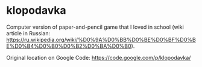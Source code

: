 # klopodavka
Computer version of paper-and-pencil game that I loved in school (wiki article in Russian: https://ru.wikipedia.org/wiki/%D0%9A%D0%BB%D0%BE%D0%BF%D0%BE%D0%B4%D0%B0%D0%B2%D0%BA%D0%B0).

Original location on Google Code: https://code.google.com/p/klopodavka/
